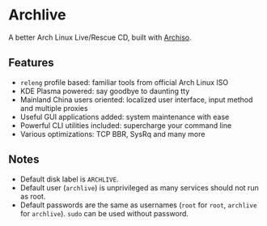 # Archlive

A better Arch Linux Live/Rescue CD, built with [Archiso](https://wiki.archlinux.org/index.php/Archiso).

## Features

- `releng` profile based: familiar tools from official Arch Linux ISO
- KDE Plasma powered: say goodbye to daunting tty
- Mainland China users oriented: localized user interface, input method and multiple proxies
- Useful GUI applications added: system maintenance with ease
- Powerful CLI utilities included: supercharge your command line
- Various optimizations: TCP BBR, SysRq and many more

## Notes

- Default disk label is `ARCHLIVE`.
- Default user (`archlive`) is unprivileged as many services should not run as root.
- Default passwords are the same as usernames (`root` for `root`, `archlive` for `archlive`). `sudo` can be used without password.
